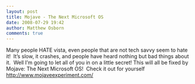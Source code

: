 ```yaml
---
layout: post
title: Mojave - The Next Microsoft OS
date: 2008-07-29 19:42
author: Matthew Osborn
comments: true
---
```

Many people HATE vista, even people that are not tech savvy seem to hate it!  It’s slow, it crashes, and people have heard nothing but bad things about it.  Well I’m going to let all of you in on a little secret! This will all be fixed by Mojave: The Next Microsoft OS!  Check it out for yourself <a title="http://www.mojaveexperiment.com/" href="http://www.mojaveexperiment.com/">http://www.mojaveexperiment.com/</a>
